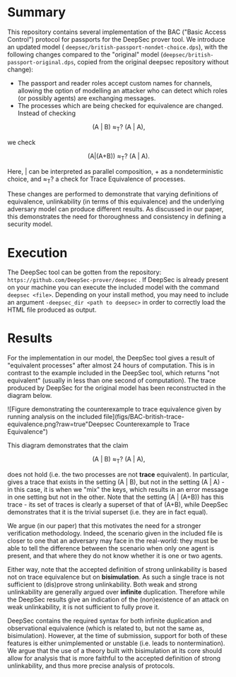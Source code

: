 # Summary

This repository contains several implementation of the BAC ("Basic Access Control") protocol for passports for the DeepSec prover tool. We introduce an updated model ( `deepsec/british-passport-nondet-choice.dps`), with the following changes compared to the "original" model (`deepsec/british-passport-original.dps`, copied from the original deepsec repository without change):

- The passport and reader roles accept custom names for channels, allowing the option of modelling an attacker who can detect which roles (or possibly agents) are exchanging messages.
- The processes which are being checked for equivalence are changed. Instead of checking 
<p align="center">(A | B) ≈<sub>T</sub>? (A | A),</p>

we check

<p align="center">(A|(A+B)) ≈<sub>T</sub>? (A | A).</p>

Here, | can be interpreted as parallel composition, + as a nondeterministic choice, and ≈<sub>T</sub>? a check for Trace Equivalence of processes.

These changes are performed to demonstrate that varying definitions of equivalence, unlinkability (in terms of this equivalence) and the underlying adversary model can produce different results. As discussed in our paper, this demonstrates the need for thoroughness and consistency in defining a security model.

# Execution

The DeepSec tool can be gotten from the repository: 
` https://github.com/DeepSec-prover/deepsec`
. If DeepSec is already present on your machine you can execute the included model with the command
`deepsec <file>`. Depending on your install method, you may need to include an argument `-deepsec_dir <path to deepsec>` in order to correctly load the HTML file produced as output.

# Results

For the implementation in our model, the DeepSec tool gives a result of "equivalent processes" after almost 24 hours of computation. This is in contrast to the example included in the DeepSec tool, which returns "not equivalent" (usually in less than one second of computation). The trace produced by DeepSec for the original model has been reconstructed in the diagram below.



![Figure demonstrating the counterexample to trace equivalence given by running analysis on the included file](figs/BAC-british-trace-equivalence.png?raw=true"Deepsec Counterexample to Trace Equivalence")



This diagram demonstrates that the claim

<p align="center">(A | B) ≈<sub>T</sub>? (A | A),</p>

does not hold (i.e. the two processes are not **trace** equivalent). In particular, gives a trace that exists in the setting (A | B), but not in the setting (A | A) - in this case, it is when we "mix" the keys, which results in an error message in one setting but not in the other. Note that the setting (A | (A+B)) has this trace - its set of traces is clearly a superset of that of (A+B), while DeepSec demonstrates that it is the trivial superset (i.e. they are in fact equal).

We argue (in our paper) that this motivates the need for a stronger verification methodology. Indeed, the scenario given in the included file is closer to one that an adversary may face in the real-world: they must be able to tell the difference between the scenario when only one agent is present, and that where they do not know whether it is one or two agents.

Either way, note that the accepted definition of strong unlinkability is based not on trace equivalence but on **bisimulation**. As such a single trace is not sufficient to (dis)prove strong unlinkability. Both weak and strong unlinkability are generally argued over **infinite** duplication. Therefore while the DeepSec results give an indication of the (non)existence of an attack on weak unlinkability, it is not sufficient to fully prove it.

DeepSec contains the required syntax for both infinite duplication and observational equivalence (which is related to, but not the same as, bisimulation). However, at the time of submission, support for both of these features is either unimplemented or unstable (i.e. leads to nontermination). We argue that the use of a theory built with bisimulation at its core should allow for analysis that is more faithful to the accepted definition of strong unlinkability, and thus more precise analysis of protocols.